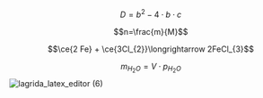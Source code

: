 $$D = b^2-4\cdot b\cdot c$$

$$n=\frac{m}{M}$$

$$\ce{2 Fe} + \ce{3Cl_{2}}\longrightarrow 2FeCl_{3}$$

$$m_{H_{2}O}=V\cdot p_{H_{2}O}$$
![lagrida_latex_editor (6)](https://user-images.githubusercontent.com/114468712/200492677-d34725ef-dc8c-4643-988e-cfb41487badd.png)
